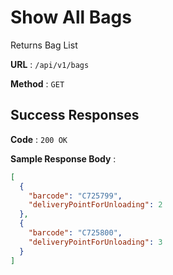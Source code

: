# Show All Bags

Returns Bag List

**URL** : `/api/v1/bags`

**Method** : `GET`

## Success Responses

**Code** : `200 OK`

**Sample Response Body** :

```json
[
  {
    "barcode": "C725799",
    "deliveryPointForUnloading": 2
  },
  {
    "barcode": "C725800",
    "deliveryPointForUnloading": 3
  }
]
```